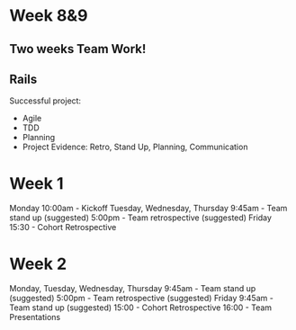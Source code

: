 # Week 8&9

## Two weeks Team Work! 

## Rails

Successful project:
- Agile
- TDD
- Planning
- Project Evidence:
 Retro, Stand Up, Planning, Communication

# Week 1
Monday
10:00am - Kickoff
Tuesday, Wednesday, Thursday
9:45am - Team stand up (suggested)
5:00pm - Team retrospective (suggested)
Friday
15:30 - Cohort Retrospective

# Week 2
Monday, Tuesday, Wednesday, Thursday
9:45am - Team stand up (suggested)
5:00pm - Team retrospective (suggested)
Friday
9:45am - Team stand up (suggested)
15:00 - Cohort Retrospective
16:00 - Team Presentations
